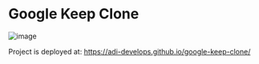 # Google Keep Clone

![image](https://user-images.githubusercontent.com/73019849/217601894-21f33b81-915e-4de5-8bcb-ab03655fbf1f.png)

Project is deployed at: https://adi-develops.github.io/google-keep-clone/
